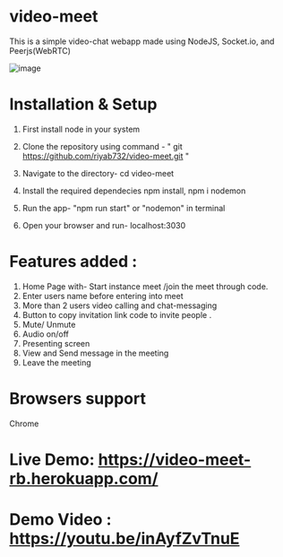 # video-meet
This is a simple video-chat webapp made using NodeJS, Socket.io, and Peerjs(WebRTC)

![image](https://user-images.githubusercontent.com/76397477/125462827-383a2822-8920-4e07-bca5-eb6a857bbcfe.png)


# Installation & Setup

1. First install node in your system

2. Clone the repository using command - " git https://github.com/riyab732/video-meet.git "

3. Navigate to the directory- cd video-meet

4. Install the required dependecies npm install, npm i nodemon

5. Run the app- "npm run start" or "nodemon" in terminal

6. Open your browser and run- localhost:3030

# Features added :
1. Home Page with- Start instance meet /join the meet through code.
2. Enter users name before entering into meet
3. More than 2 users video calling and chat-messaging
4. Button to copy invitation link code to invite people .
5. Mute/ Unmute
6. Audio on/off
7. Presenting screen
8. View and Send message in the meeting
9. Leave the meeting

# Browsers support
Chrome
# Live Demo: https://video-meet-rb.herokuapp.com/
# Demo Video : https://youtu.be/inAyfZvTnuE
